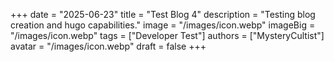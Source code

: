 +++
date = "2025-06-23"
title = "Test Blog 4"
description = "Testing blog creation and hugo capabilities."
image = "/images/icon.webp"
imageBig = "/images/icon.webp"
tags = ["Developer Test"]
authors = ["MysteryCultist"]
avatar = "/images/icon.webp"
draft = false
+++